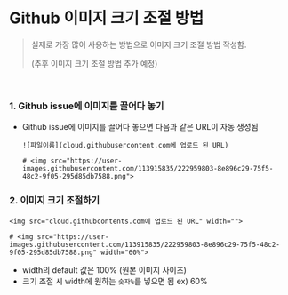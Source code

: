 # Github 이미지 크기 조절 방법

> 실제로 가장 많이 사용하는 방법으로 이미지 크기 조절 방법 작성함. 
>
> (추후 이미지 크기 조절 방법 추가 예정)

<br/>

### 1. Github issue에 이미지를 끌어다 놓기

* Github issue에 이미지를 끌어다 놓으면 다음과 같은 URL이 자동 생성됨

  ```
  ![파일이름](cloud.githubusercontent.com에 업로드 된 URL)
  
  # <img src="https://user-images.githubusercontent.com/113915835/222959803-8e896c29-75f5-48c2-9f05-295d85db7588.png">
  ```



### 2. 이미지 크기 조절하기

```
<img src="cloud.githubcontents.com에 업로드 된 URL" width="">

# <img src="https://user-images.githubusercontent.com/113915835/222959803-8e896c29-75f5-48c2-9f05-295d85db7588.png" width="60%">
```

* width의 default 값은 100%  (원본 이미지 사이즈)
* 크기 조절 시 width에 원하는 `숫자%`를 넣으면 됨        ex) 60%